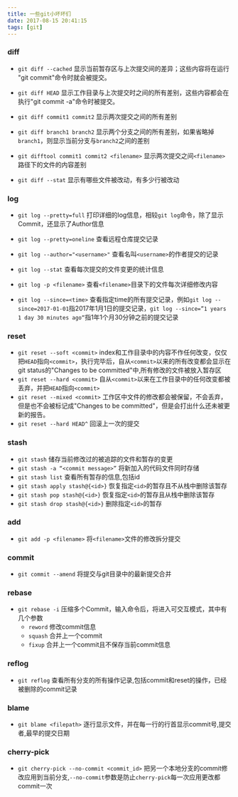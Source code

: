 ```yaml
---
title: 一些git小坏坏们
date: 2017-08-15 20:41:15
tags: [git]
---
```

### diff
* `git diff --cached`
显示当前暂存区与上次提交间的差异；这些内容将在运行 "git commit"命令时就会被提交。

* `git diff HEAD`
显示工作目录与上次提交时之间的所有差别，这些内容都会在执行"git commit -a"命令时被提交。
<!--more-->
* `git diff commit1 commit2`
显示两次提交之间的所有差别

* `git diff branch1 branch2`
显示两个分支之间的所有差别，如果省略掉`branch1`，则显示当前分支与`branch2`之间的差别

* `git difftool commit1 commit2 <filename>`
显示两次提交之间`<filename>`路径下的文件的内容差别

* `git diff --stat`
显示有哪些文件被改动，有多少行被改动

### log
* `git log --pretty=full`
打印详细的log信息，相较`git log`命令，除了显示Commit，还显示了Author信息

* `git log --pretty=oneline`
查看远程仓库提交记录

* `git log --author="<username>"`
查看名叫`<username>`的作者提交的记录

* `git log --stat`
查看每次提交的文件变更的统计信息

* `git log -p <filename>`
查看`<filename>`目录下的文件每次详细修改内容

* `git log --since=<time>`
查看指定time的所有提交记录，例如`git log --since=2017-01-01`指2017年1月1日的提交记录，`git log --since=”1 years 1 day 30 minutes ago“`指1年1个月30分钟之前的提交记录

### reset
* `git reset --soft <commit>`
index和工作目录中的内容不作任何改变，仅仅把`HEAD`指向`<commit>`，执行完毕后，自从`<commit>`以来的所有改变都会显示在git status的"Changes to be committed"中,所有修改的文件被放入暂存区
* `git reset --hard <commit>`
自从`<commit>`以来在工作目录中的任何改变都被丢弃，并把`HEAD`指向`<commit>`
* `git reset --mixed <commit>`
工作区中文件的修改都会被保留，不会丢弃，但是也不会被标记成"Changes to be committed"，但是会打出什么还未被更新的报告。
* `git reset --hard HEAD^`
回滚上一次的提交

### stash
* `git stash`
储存当前修改过的被追踪的文件和暂存的变更
* `git stash -a “<commit message>”`
将新加入的代码文件同时存储
* `git stash list`
查看所有暂存的信息,包括id
* `git stash apply stash@{<id>}`
恢复指定`<id>`的暂存且不从栈中删除该暂存
* `git stash pop stash@{<id>}`
恢复指定`<id>`的暂存且从栈中删除该暂存
* `git stash drop stash@{<id>}`
删除指定`<id>`的暂存

### add
* `git add -p <filename>`
将`<filename>`文件的修改拆分提交

### commit
* `git commit --amend`
将提交与git目录中的最新提交合并

### rebase
* `git rebase -i`
压缩多个Commit，输入命令后，将进入可交互模式，其中有几个参数
    * `reword`    修改commit信息
    * `squash`    合并上一个commit
    * `fixup`     合并上一个commit且不保存当前commit信息

### reflog
* `git reflog`
查看所有分支的所有操作记录,包括commit和reset的操作，已经被删除的commit记录

### blame
* `git blame <filepath>`
逐行显示文件，并在每一行的行首显示commit号,提交者,最早的提交日期

### cherry-pick
* `git cherry-pick --no-commit <commit_id>`
把另一个本地分支的commit修改应用到当前分支,`--no-commit`参数是防止`cherry-pick`每一次应用更改都commit一次

